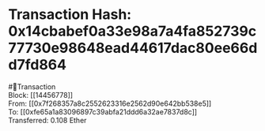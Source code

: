 
Transaction Hash: 0x14cbabef0a33e98a7a4fa852739c77730e98648ead44617dac80ee66dd7fd864
====================================================================================
  
#💸Transaction  
Block: [[14456778]]  
From: [[0x7f268357a8c2552623316e2562d90e642bb538e5]]  
To: [[0xfe65a1a83096897c39abfa21ddd6a32ae7837d8c]]  
Transferred: 0.108 Ether